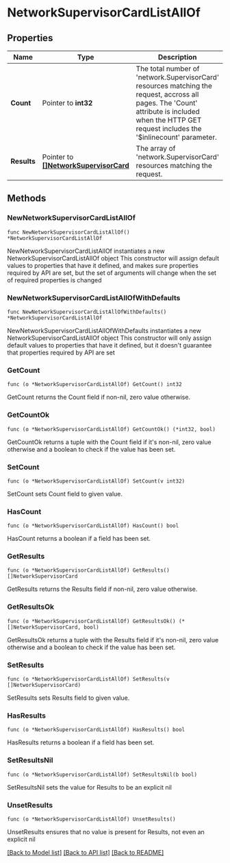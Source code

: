 # NetworkSupervisorCardListAllOf

## Properties

Name | Type | Description | Notes
------------ | ------------- | ------------- | -------------
**Count** | Pointer to **int32** | The total number of &#39;network.SupervisorCard&#39; resources matching the request, accross all pages. The &#39;Count&#39; attribute is included when the HTTP GET request includes the &#39;$inlinecount&#39; parameter. | [optional] 
**Results** | Pointer to [**[]NetworkSupervisorCard**](NetworkSupervisorCard.md) | The array of &#39;network.SupervisorCard&#39; resources matching the request. | [optional] 

## Methods

### NewNetworkSupervisorCardListAllOf

`func NewNetworkSupervisorCardListAllOf() *NetworkSupervisorCardListAllOf`

NewNetworkSupervisorCardListAllOf instantiates a new NetworkSupervisorCardListAllOf object
This constructor will assign default values to properties that have it defined,
and makes sure properties required by API are set, but the set of arguments
will change when the set of required properties is changed

### NewNetworkSupervisorCardListAllOfWithDefaults

`func NewNetworkSupervisorCardListAllOfWithDefaults() *NetworkSupervisorCardListAllOf`

NewNetworkSupervisorCardListAllOfWithDefaults instantiates a new NetworkSupervisorCardListAllOf object
This constructor will only assign default values to properties that have it defined,
but it doesn't guarantee that properties required by API are set

### GetCount

`func (o *NetworkSupervisorCardListAllOf) GetCount() int32`

GetCount returns the Count field if non-nil, zero value otherwise.

### GetCountOk

`func (o *NetworkSupervisorCardListAllOf) GetCountOk() (*int32, bool)`

GetCountOk returns a tuple with the Count field if it's non-nil, zero value otherwise
and a boolean to check if the value has been set.

### SetCount

`func (o *NetworkSupervisorCardListAllOf) SetCount(v int32)`

SetCount sets Count field to given value.

### HasCount

`func (o *NetworkSupervisorCardListAllOf) HasCount() bool`

HasCount returns a boolean if a field has been set.

### GetResults

`func (o *NetworkSupervisorCardListAllOf) GetResults() []NetworkSupervisorCard`

GetResults returns the Results field if non-nil, zero value otherwise.

### GetResultsOk

`func (o *NetworkSupervisorCardListAllOf) GetResultsOk() (*[]NetworkSupervisorCard, bool)`

GetResultsOk returns a tuple with the Results field if it's non-nil, zero value otherwise
and a boolean to check if the value has been set.

### SetResults

`func (o *NetworkSupervisorCardListAllOf) SetResults(v []NetworkSupervisorCard)`

SetResults sets Results field to given value.

### HasResults

`func (o *NetworkSupervisorCardListAllOf) HasResults() bool`

HasResults returns a boolean if a field has been set.

### SetResultsNil

`func (o *NetworkSupervisorCardListAllOf) SetResultsNil(b bool)`

 SetResultsNil sets the value for Results to be an explicit nil

### UnsetResults
`func (o *NetworkSupervisorCardListAllOf) UnsetResults()`

UnsetResults ensures that no value is present for Results, not even an explicit nil

[[Back to Model list]](../README.md#documentation-for-models) [[Back to API list]](../README.md#documentation-for-api-endpoints) [[Back to README]](../README.md)


